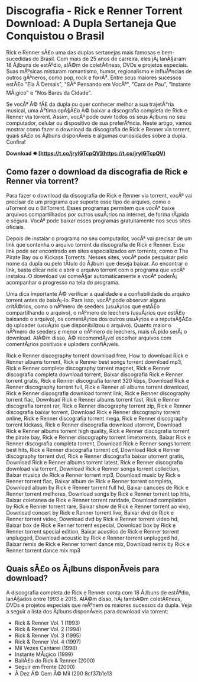 # Discografia - Rick e Renner Torrent Download: A Dupla Sertaneja Que Conquistou o Brasil
 
Rick e Renner sÃ£o uma das duplas sertanejas mais famosas e bem-sucedidas do Brasil. Com mais de 25 anos de carreira, eles jÃ¡ lanÃ§aram 18 Ã¡lbuns de estÃºdio, alÃ©m de coletÃ¢neas, DVDs e projetos especiais. Suas mÃºsicas misturam romantismo, humor, regionalismo e influÃªncias de outros gÃªneros, como pop, rock e forrÃ³. Entre seus maiores sucessos estÃ£o "Ela Ã Demais", "SÃ³ Pensando em VocÃª", "Cara de Pau", "Instante MÃ¡gico" e "Nos Bares da Cidade".
 
Se vocÃª Ã© fÃ£ da dupla ou quer conhecer melhor a sua trajetÃ³ria musical, uma Ã³tima opÃ§Ã£o Ã© baixar a discografia completa de Rick e Renner via torrent. Assim, vocÃª pode ouvir todos os seus Ã¡lbuns no seu computador, celular ou dispositivo de sua preferÃªncia. Neste artigo, vamos mostrar como fazer o download da discografia de Rick e Renner via torrent, quais sÃ£o os Ã¡lbuns disponÃ­veis e algumas curiosidades sobre a dupla. Confira!
 
**Download ✵ [https://t.co/jrylGTcpQV](https://t.co/jrylGTcpQV)**


 
## Como fazer o download da discografia de Rick e Renner via torrent?
 
Para fazer o download da discografia de Rick e Renner via torrent, vocÃª vai precisar de um programa que suporte esse tipo de arquivo, como o uTorrent ou o BitTorrent. Esses programas permitem que vocÃª baixe arquivos compartilhados por outros usuÃ¡rios na internet, de forma rÃ¡pida e segura. VocÃª pode baixar esses programas gratuitamente nos seus sites oficiais.
 
Depois de instalar o programa no seu computador, vocÃª vai precisar de um link que contenha o arquivo torrent da discografia de Rick e Renner. Esse link pode ser encontrado em sites especializados em torrents, como o The Pirate Bay ou o Kickass Torrents. Nesses sites, vocÃª pode pesquisar pelo nome da dupla ou pelo tÃ­tulo do Ã¡lbum que deseja baixar. Ao encontrar o link, basta clicar nele e abrir o arquivo torrent com o programa que vocÃª instalou. O download vai comeÃ§ar automaticamente e vocÃª poderÃ¡ acompanhar o progresso na tela do programa.
 
Uma dica importante Ã© verificar a qualidade e a confiabilidade do arquivo torrent antes de baixÃ¡-lo. Para isso, vocÃª pode observar alguns critÃ©rios, como o nÃºmero de seeders (usuÃ¡rios que estÃ£o compartilhando o arquivo), o nÃºmero de leechers (usuÃ¡rios que estÃ£o baixando o arquivo), os comentÃ¡rios dos outros usuÃ¡rios e a reputaÃ§Ã£o do uploader (usuÃ¡rio que disponibilizou o arquivo). Quanto maior o nÃºmero de seeders e menor o nÃºmero de leechers, mais rÃ¡pido serÃ¡ o download. AlÃ©m disso, Ã© recomendÃ¡vel escolher arquivos com comentÃ¡rios positivos e uploders confiÃ¡veis.
 
Rick e Renner discography torrent download free,  How to download Rick e Renner albums torrent,  Rick e Renner best songs torrent download mp3,  Rick e Renner complete discography torrent magnet,  Rick e Renner discografia completa download torrent,  Baixar discografia Rick e Renner torrent gratis,  Rick e Renner discografia torrent 320 kbps,  Download Rick e Renner discography torrent full,  Rick e Renner all albums torrent download,  Rick e Renner discografia download torrent link,  Rick e Renner discography torrent flac,  Download Rick e Renner albums torrent fast,  Rick e Renner discografia torrent rar,  Rick e Renner discography torrent zip,  Rick e Renner discografia baixar torrent,  Download Rick e Renner discography torrent online,  Rick e Renner discografia torrent mega,  Rick e Renner discography torrent kickass,  Rick e Renner discografia download utorrent,  Download Rick e Renner albums torrent high quality,  Rick e Renner discografia torrent the pirate bay,  Rick e Renner discography torrent limetorrents,  Baixar Rick e Renner discografia completa torrent,  Download Rick e Renner songs torrent best hits,  Rick e Renner discografia torrent cd,  Download Rick e Renner discography torrent dvd,  Rick e Renner discografia baixar utorrent gratis,  Download Rick e Renner albums torrent latest,  Rick e Renner discografia download via torrent,  Download Rick e Renner songs torrent collection,  Baixar musica de Rick e Renner torrent mp3,  Download music by Rick e Renner torrent flac,  Baixar album de Rick e Renner torrent completo,  Download album by Rick e Renner torrent full hd,  Baixar cancoes de Rick e Renner torrent melhores,  Download songs by Rick e Renner torrent top hits,  Baixar coletanea de Rick e Renner torrent raridade,  Download compilation by Rick e Renner torrent rare,  Baixar show de Rick e Renner torrent ao vivo,  Download concert by Rick e Renner torrent live,  Baixar dvd de Rick e Renner torrent video,  Download dvd by Rick e Renner torrent video hd,  Baixar box de Rick e Renner torrent especial,  Download box by Rick e Renner torrent special edition,  Baixar acustico de Rick e Renner torrent unplugged,  Download acoustic by Rick e Renner torrent unplugged hd,  Baixar remix de Rick e Renner torrent dance mix,  Download remix by Rick e Renner torrent dance mix mp3
 
## Quais sÃ£o os Ã¡lbuns disponÃ­veis para download?
 
A discografia completa de Rick e Renner conta com 18 Ã¡lbuns de estÃºdio, lanÃ§ados entre 1993 e 2015. AlÃ©m disso, hÃ¡ tambÃ©m coletÃ¢neas, DVDs e projetos especiais que reÃºnem os maiores sucessos da dupla. Veja a seguir a lista dos Ã¡lbuns disponÃ­veis para download via torrent:
 
- Rick & Renner Vol. 1 (1993)
- Rick & Renner Vol. 2 (1994)
- Rick & Renner Vol. 3 (1995)
- Rick & Renner Vol. 4 (1997)
- Mil Vezes Cantarei (1998)
- Instante MÃ¡gico (1999)
- BailÃ£o do Rick & Renner (2000)
- Seguir em Frente (2000)
- Ã Dez Ã© Cem Ã© Mil (200 8cf37b1e13


